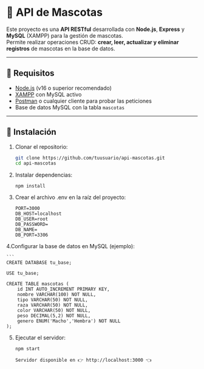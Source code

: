 # 🐾 API de Mascotas

Este proyecto es una **API RESTful** desarrollada con **Node.js**, **Express** y **MySQL** (XAMPP) para la gestión de mascotas.  
Permite realizar operaciones CRUD: **crear, leer, actualizar y eliminar registros** de mascotas en la base de datos.

---

## 📌 Requisitos

- [Node.js](https://nodejs.org/) (v16 o superior recomendado)
- [XAMPP](https://www.apachefriends.org/es/index.html) con MySQL activo
- [Postman](https://www.postman.com/) o cualquier cliente para probar las peticiones
- Base de datos MySQL con la tabla `mascotas`

---

## 📂 Instalación

1. Clonar el repositorio:
   ```bash
   git clone https://github.com/tuusuario/api-mascotas.git
   cd api-mascotas

2. Instalar dependencias:
    ```
    npm install
    ```

3. Crear el archivo .env en la raíz del proyecto:
    ```
    PORT=3000
    DB_HOST=localhost
    DB_USER=root
    DB_PASSWORD=
    DB_NAME=
    DB_PORT=3306
    ```

4.Configurar la base de datos en MySQL (ejemplo):

    ```
    CREATE DATABASE tu_base;

    USE tu_base;

    CREATE TABLE mascotas (
        id INT AUTO_INCREMENT PRIMARY KEY,
        nombre VARCHAR(100) NOT NULL,
        tipo VARCHAR(50) NOT NULL,
        raza VARCHAR(50) NOT NULL,
        color VARCHAR(50) NOT NULL,
        peso DECIMAL(5,2) NOT NULL,
        genero ENUM('Macho','Hembra') NOT NULL
    );

5. Ejecutar el servidor:
    ```
    npm start
    ```
    ```
    Servidor disponible en 👉 http://localhost:3000 👈
    ```